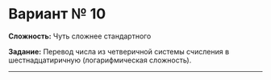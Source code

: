 # Вариант № 10
**Сложность:** Чуть сложнее cтандартного

**Задание:**  Перевод числа из четверичной системы счисления в шестнадцатиричную (логарифмическая сложность).

---